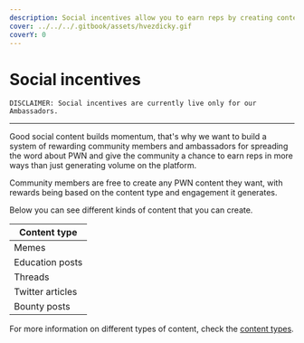 ```yaml
---
description: Social incentives allow you to earn reps by creating content on social media.
cover: ../../../.gitbook/assets/hvezdicky.gif
coverY: 0
---
```


# Social incentives

```
DISCLAIMER: Social incentives are currently live only for our Ambassadors.
```

***

Good social content builds momentum, that's why we want to build a system of rewarding community members and ambassadors for spreading the word about PWN and give the community a chance to earn reps in more ways than just generating volume on the platform.

Community members are free to create any PWN content they want, with rewards being based on the content type and engagement it generates.

Below you can see different kinds of content that you can create.

| Content type     |
| ---------------- |
| Memes            |
| Education posts  |
| Threads          |
| Twitter articles |
| Bounty posts     |

For more information on different types of content, check the [content types](https://docs.pwn.xyz/community/community-program-and-incentives/social-incentives/content-types).





